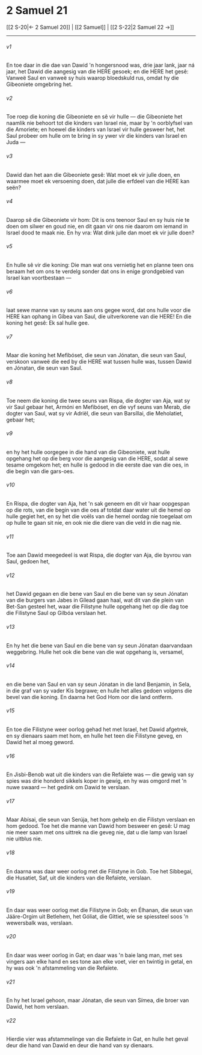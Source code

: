 # 2 Samuel 21

[[2 S-20|← 2 Samuel 20]] | [[2 Samuel]] | [[2 S-22|2 Samuel 22 →]]
***

###### v1
En toe daar in die dae van Dawid 'n hongersnood was, drie jaar lank, jaar ná jaar, het Dawid die aangesig van die HERE gesoek; en die HERE het gesê: Vanweë Saul en vanweë sy huis waarop bloedskuld rus, omdat hy die Gibeoniete omgebring het. 
###### v2
Toe roep die koning die Gibeoniete en sê vir hulle — die Gibeoniete het naamlik nie behoort tot die kinders van Israel nie, maar by 'n oorblyfsel van die Amoriete; en hoewel die kinders van Israel vir hulle gesweer het, het Saul probeer om hulle om te bring in sy ywer vir die kinders van Israel en Juda — 
###### v3
Dawid dan het aan die Gibeoniete gesê: Wat moet ek vir julle doen, en waarmee moet ek versoening doen, dat julle die erfdeel van die HERE kan seën? 
###### v4
Daarop sê die Gibeoniete vir hom: Dit is ons teenoor Saul en sy huis nie te doen om silwer en goud nie, en dit gaan vir ons nie daarom om iemand in Israel dood te maak nie. En hy vra: Wat dink julle dan moet ek vir julle doen? 
###### v5
En hulle sê vir die koning: Die man wat ons vernietig het en planne teen ons beraam het om ons te verdelg sonder dat ons in enige grondgebied van Israel kan voortbestaan — 
###### v6
laat sewe manne van sy seuns aan ons gegee word, dat ons hulle voor die HERE kan ophang in Gíbea van Saul, die uitverkorene van die HERE! En die koning het gesê: Ek sal hulle gee. 
###### v7
Maar die koning het Mefibóset, die seun van Jónatan, die seun van Saul, verskoon vanweë die eed by die HERE wat tussen hulle was, tussen Dawid en Jónatan, die seun van Saul. 
###### v8
Toe neem die koning die twee seuns van Rispa, die dogter van Aja, wat sy vir Saul gebaar het, Armóni en Mefibóset, en die vyf seuns van Merab, die dogter van Saul, wat sy vir Adriël, die seun van Barsíllai, die Meholatiet, gebaar het; 
###### v9
en hy het hulle oorgegee in die hand van die Gibeoniete, wat hulle opgehang het op die berg voor die aangesig van die HERE, sodat al sewe tesame omgekom het; en hulle is gedood in die eerste dae van die oes, in die begin van die gars-oes. 
###### v10
En Rispa, die dogter van Aja, het 'n sak geneem en dit vir haar oopgespan op die rots, van die begin van die oes af totdat daar water uit die hemel op hulle gegiet het, en sy het die voëls van die hemel oordag nie toegelaat om op hulle te gaan sit nie, en ook nie die diere van die veld in die nag nie. 
###### v11
Toe aan Dawid meegedeel is wat Rispa, die dogter van Aja, die byvrou van Saul, gedoen het, 
###### v12
het Dawid gegaan en die bene van Saul en die bene van sy seun Jónatan van die burgers van Jabes in Gílead gaan haal, wat dit van die plein van Bet-San gesteel het, waar die Filistyne hulle opgehang het op die dag toe die Filistyne Saul op Gilbóa verslaan het. 
###### v13
En hy het die bene van Saul en die bene van sy seun Jónatan daarvandaan weggebring. Hulle het ook die bene van die wat opgehang is, versamel, 
###### v14
en die bene van Saul en van sy seun Jónatan in die land Benjamin, in Sela, in die graf van sy vader Kis begrawe; en hulle het alles gedoen volgens die bevel van die koning. En daarna het God Hom oor die land ontferm. 
###### v15
En toe die Filistyne weer oorlog gehad het met Israel, het Dawid afgetrek, en sy dienaars saam met hom, en hulle het teen die Filistyne geveg, en Dawid het al moeg geword. 
###### v16
En Jisbi-Benob wat uit die kinders van die Refaïete was — die gewig van sy spies was drie honderd sikkels koper in gewig, en hy was omgord met 'n nuwe swaard — het gedink om Dawid te verslaan. 
###### v17
Maar Abísai, die seun van Serúja, het hom gehelp en die Filistyn verslaan en hom gedood. Toe het die manne van Dawid hom besweer en gesê: U mag nie meer saam met ons uittrek na die geveg nie, dat u die lamp van Israel nie uitblus nie. 
###### v18
En daarna was daar weer oorlog met die Filistyne in Gob. Toe het Síbbegai, die Husatiet, Saf, uit die kinders van die Refaïete, verslaan. 
###### v19
En daar was weer oorlog met die Filistyne in Gob; en Élhanan, die seun van Jáäre-Orgim uit Betlehem, het Góliat, die Gittiet, wie se spiessteel soos 'n wewersbalk was, verslaan. 
###### v20
En daar was weer oorlog in Gat; en daar was 'n baie lang man, met ses vingers aan elke hand en ses tone aan elke voet, vier en twintig in getal, en hy was ook 'n afstammeling van die Refaïete. 
###### v21
En hy het Israel gehoon, maar Jónatan, die seun van Símea, die broer van Dawid, het hom verslaan. 
###### v22
Hierdie vier was afstammelinge van die Refaïete in Gat, en hulle het geval deur die hand van Dawid en deur die hand van sy dienaars. 
